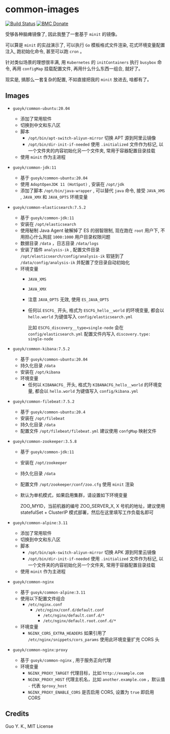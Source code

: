 # common-images

[![Build Status](https://travis-ci.org/guoyk93/common-images.svg?branch=master)](https://travis-ci.org/guoyk93/common-images)
[![BMC Donate](https://img.shields.io/badge/BMC-Donate-orange)](https://www.buymeacoffee.com/vFa5wfRq6)

受够各种脑瘫镜像了, 因此我整了一套基于 `minit` 的镜像。

可以算是 `minit` 的实战演示了, 可以执行 `Go` 模板格式文件渲染, 花式环境变量配置注入, 跑初始化命令, 甚至可以跑 `cron` 。

针对类似场景的理想很丰满, 用 `Kubernetes` 的 `initContainers` 执行 `busybox` 命令, 再用 `configMap` 挂载配置文件, 再用什么什么东西一组合, 就好了。

现实是, 搞那么一套复杂的配置, 不如直接把我的 `minit` 放进去, 啥都有了。

## Images

* `guoyk/common-ubuntu:20.04` 
  + 添加了常用软件
  + 切换到中文和东八区
  + 脚本
    - `/opt/bin/apt-switch-aliyun-mirror` 切换 APT 源到阿里云镜像
    - `/opt/bin/dir-init-if-needed` 使用 `.initialized` 文件作为标记, 以一个文件夹的内容初始化另一个文件夹, 常用于容器配置目录挂载
  + 使用 `minit` 作为主进程

* `guoyk/common-jdk:11` 
  + 基于 `guoyk/common-ubuntu:20.04` 
  + 使用 `AdoptOpenJDK 11 (HotSpot)` , 安装在 `/opt/jdk` 
  + 添加了脚本 `/opt/bin/java-wrapper` , 可以替代 `java` 命令, 接受 `JAVA_XMS` , `JAVA_XMX` 和 `JAVA_OPTS` 环境变量

* `guoyk/common-elasticsearch:7.5.2` 
  + 基于 `guoyk/common-jdk:11` 
  + 安装在 `/opt/elasticsearch` 
  + 使用秘制 Java Agent 破解掉了 ES 的弱智限制, 现在跑在 `root` 用户下, 不用担心什么狗屁 `1000:1000` 用户目录权限问题
  + 数据目录 `/data` ，日志目录 `/data/logs` 
  + 安装了插件 `analysis-ik` , 配置文件目录 `/opt/elasticsearch/config/analysis-ik` 软链到了 `/data/config/analysis-ik` 并配置了空目录自动初始化
  + 环境变量
    - `JAVA_XMS` 
    - `JAVA_XMX` 
    - 注意 `JAVA_OPTS` 无效, 使用 `ES_JAVA_OPTS` 
    - 任何以 `ESCFG_` 开头, 格式为 `ESCFG_hello__world` 的环境变量, 都会以 `hello.world` 为键值写入 `config/elasticsearch.yml` 

      比如 `ESCFG_discovery__type=single-node` 会在 `config/elasticsearch.yml` 配置文件内写入 `discovery.type: single-node` 

* `guoyk/common-kibana:7.5.2` 
    - 基于 `guoyk/common-ubuntu:20.04` 
    - 持久化目录 `/data` 
    - 安装在 `/opt/kibana` 
    - 环境变量
        - 任何以 `KIBANACFG_` 开头, 格式为 `KIBANACFG_hello__world` 的环境变量, 都会以 `hello.world` 为键值写入 `config/kibana.yml` 

* `guoyk/common-filebeat:7.5.2` 
  + 基于 `guoyk/common-ubuntu:20.4` 
  + 安装在 `/opt/filebeat` 
  + 持久化目录 `/data` 
  + 配置文件 `/opt/filebeat/filebeat.yml` 建议使用 `confgMap` 映射文件

* `guoyk/common-zookeeper:3.5.8` 
  + 基于 `guoyk/common-jdk:11` 
  + 安装在 `/opt/zookeeper` 
  + 持久化目录 `/data` 
  + 配置文件 `/opt/zookeeper/conf/zoo.cfg` 使用 `minit` 渲染
  + 默认为单机模式，如果启用集群，请设置如下环境变量

      ZOO_MYID，当前机器的编号
      ZOO_SERVER_X, X 号机的地址，建议使用 statefulSet + ClusterIP 模式部署，然后在这里填写工作负载名即可

* `guoyk/common-alpine:3.11` 
  + 添加了常用软件
  + 切换到中文和东八区
  + 脚本
    - `/opt/bin/apk-switch-aliyun-mirror` 切换 APK 源到阿里云镜像
    - `/opt/bin/dir-init-if-needed` 使用 `.initialized` 文件作为标记, 以一个文件夹的内容初始化另一个文件夹, 常用于容器配置目录挂载
  + 使用 `minit` 作为主进程

* `guoyk/common-nginx` 
  + 基于 `guoyk/common-alpine:3.11` 
  + 使用以下配置文件组合
    - `/etc/nginx.conf` 
      - `/etc/nginx/conf.d/default.conf` 
        - `/etc/nginx/default.conf.d/*` 
        - `/etc/nginx/default.root.conf.d/*` 
  + 环境变量
    - `NGINX_CORS_EXTRA_HEADERS` 如果引用了 `/etc/nginx/snippets/cors_params` 使用此环境变量扩充 CORS 头

* `guoyk/common-nginx:proxy` 
  + 基于 `guoyk/common-nginx` , 用于服务正向代理
  + 环境变量
    - `NGINX_PROXY_TARGET` 代理目标，比如 `http://example.com` 
    - `NGINX_PROXY_HOST` 代理主机名，比如 `another.example.com` ，默认值 `-` 代表 `$proxy_host` 
    - `NGINX_PROXY_ENABLE_CORS` 是否启用 CORS, 设置为 `true` 即启用 CORS

## Credits

Guo Y. K., MIT License
